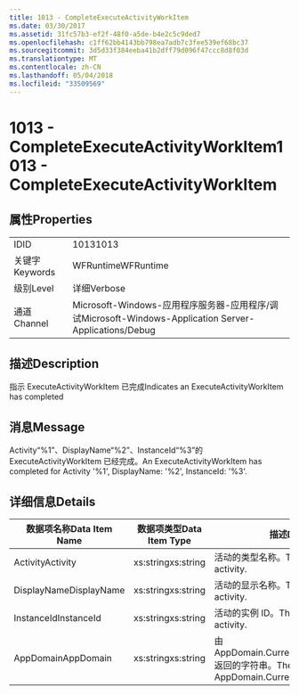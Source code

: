 ```yaml
---
title: 1013 - CompleteExecuteActivityWorkItem
ms.date: 03/30/2017
ms.assetid: 31fc57b3-ef2f-48f0-a5de-b4e2c5c9ded7
ms.openlocfilehash: c1ff62bb4143bb798ea7adb7c3fee539ef68bc37
ms.sourcegitcommit: 3d5d33f384eeba41b2dff79d096f47ccc8d8f03d
ms.translationtype: MT
ms.contentlocale: zh-CN
ms.lasthandoff: 05/04/2018
ms.locfileid: "33509569"
---
```

# <a name="1013---completeexecuteactivityworkitem"></a><span data-ttu-id="3e669-102">1013 - CompleteExecuteActivityWorkItem</span><span class="sxs-lookup"><span data-stu-id="3e669-102">1013 - CompleteExecuteActivityWorkItem</span></span>
## <a name="properties"></a><span data-ttu-id="3e669-103">属性</span><span class="sxs-lookup"><span data-stu-id="3e669-103">Properties</span></span>  
  
|||  
|-|-|  
|<span data-ttu-id="3e669-104">ID</span><span class="sxs-lookup"><span data-stu-id="3e669-104">ID</span></span>|<span data-ttu-id="3e669-105">1013</span><span class="sxs-lookup"><span data-stu-id="3e669-105">1013</span></span>|  
|<span data-ttu-id="3e669-106">关键字</span><span class="sxs-lookup"><span data-stu-id="3e669-106">Keywords</span></span>|<span data-ttu-id="3e669-107">WFRuntime</span><span class="sxs-lookup"><span data-stu-id="3e669-107">WFRuntime</span></span>|  
|<span data-ttu-id="3e669-108">级别</span><span class="sxs-lookup"><span data-stu-id="3e669-108">Level</span></span>|<span data-ttu-id="3e669-109">详细</span><span class="sxs-lookup"><span data-stu-id="3e669-109">Verbose</span></span>|  
|<span data-ttu-id="3e669-110">通道</span><span class="sxs-lookup"><span data-stu-id="3e669-110">Channel</span></span>|<span data-ttu-id="3e669-111">Microsoft-Windows-应用程序服务器-应用程序/调试</span><span class="sxs-lookup"><span data-stu-id="3e669-111">Microsoft-Windows-Application Server-Applications/Debug</span></span>|  
  
## <a name="description"></a><span data-ttu-id="3e669-112">描述</span><span class="sxs-lookup"><span data-stu-id="3e669-112">Description</span></span>  
 <span data-ttu-id="3e669-113">指示 ExecuteActivityWorkItem 已完成</span><span class="sxs-lookup"><span data-stu-id="3e669-113">Indicates an ExecuteActivityWorkItem has completed</span></span>  
  
## <a name="message"></a><span data-ttu-id="3e669-114">消息</span><span class="sxs-lookup"><span data-stu-id="3e669-114">Message</span></span>  
 <span data-ttu-id="3e669-115">Activity“%1”、DisplayName“%2”、InstanceId“%3”的 ExecuteActivityWorkItem 已经完成。</span><span class="sxs-lookup"><span data-stu-id="3e669-115">An ExecuteActivityWorkItem has completed for Activity '%1', DisplayName: '%2', InstanceId: '%3'.</span></span>  
  
## <a name="details"></a><span data-ttu-id="3e669-116">详细信息</span><span class="sxs-lookup"><span data-stu-id="3e669-116">Details</span></span>  
  
|<span data-ttu-id="3e669-117">数据项名称</span><span class="sxs-lookup"><span data-stu-id="3e669-117">Data Item Name</span></span>|<span data-ttu-id="3e669-118">数据项类型</span><span class="sxs-lookup"><span data-stu-id="3e669-118">Data Item Type</span></span>|<span data-ttu-id="3e669-119">描述</span><span class="sxs-lookup"><span data-stu-id="3e669-119">Description</span></span>|  
|--------------------|--------------------|-----------------|  
|<span data-ttu-id="3e669-120">Activity</span><span class="sxs-lookup"><span data-stu-id="3e669-120">Activity</span></span>|<span data-ttu-id="3e669-121">xs:string</span><span class="sxs-lookup"><span data-stu-id="3e669-121">xs:string</span></span>|<span data-ttu-id="3e669-122">活动的类型名称。</span><span class="sxs-lookup"><span data-stu-id="3e669-122">The type name of the activity.</span></span>|  
|<span data-ttu-id="3e669-123">DisplayName</span><span class="sxs-lookup"><span data-stu-id="3e669-123">DisplayName</span></span>|<span data-ttu-id="3e669-124">xs:string</span><span class="sxs-lookup"><span data-stu-id="3e669-124">xs:string</span></span>|<span data-ttu-id="3e669-125">活动的显示名称。</span><span class="sxs-lookup"><span data-stu-id="3e669-125">The display name of the activity.</span></span>|  
|<span data-ttu-id="3e669-126">InstanceId</span><span class="sxs-lookup"><span data-stu-id="3e669-126">InstanceId</span></span>|<span data-ttu-id="3e669-127">xs:string</span><span class="sxs-lookup"><span data-stu-id="3e669-127">xs:string</span></span>|<span data-ttu-id="3e669-128">活动的实例 ID。</span><span class="sxs-lookup"><span data-stu-id="3e669-128">The instance id of the activity.</span></span>|  
|<span data-ttu-id="3e669-129">AppDomain</span><span class="sxs-lookup"><span data-stu-id="3e669-129">AppDomain</span></span>|<span data-ttu-id="3e669-130">xs:string</span><span class="sxs-lookup"><span data-stu-id="3e669-130">xs:string</span></span>|<span data-ttu-id="3e669-131">由 AppDomain.CurrentDomain.FriendlyName 返回的字符串。</span><span class="sxs-lookup"><span data-stu-id="3e669-131">The string returned by AppDomain.CurrentDomain.FriendlyName.</span></span>|
